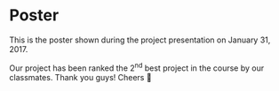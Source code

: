 # Poster

This is the poster shown during the project presentation on January 31, 2017. <br>

Our project has been ranked the 2<sup>nd</sup> best project in the course by our classmates. Thank you guys! Cheers :beers:

